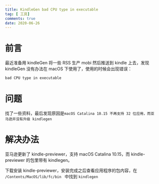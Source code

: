 ```yaml
---
title: KindleGen bad CPU type in executable
tag: [ 工具]
comments: true
date: 2020-06-26
---
```


# 前言

最近准备用 kindleGen 将一些 RSS 生产 mobi 然后推送到 kindle 上去，发现 kindleGen 没有办法在 macOS 下使用了，使用的时候会出现错误：

```bash
bad CPU type in executable
```

# 问题

找了一些资料，最后发现原因是`macOS Catalina 10.15 不再支持 32 位应用，而亚马逊并没有升级 kindlegen`

# 解决办法

亚马逊更新了 kindle-previewer，支持 macOS Catalina 10.15，而 kindle-previewer 的包里带有 kindlegen。

下载安装 kindle-previewer，安装完成之后查看应用程序的包内容，在 `/Contents/MacOS/lib/fc/bin ` 中找到 `kindlegen`